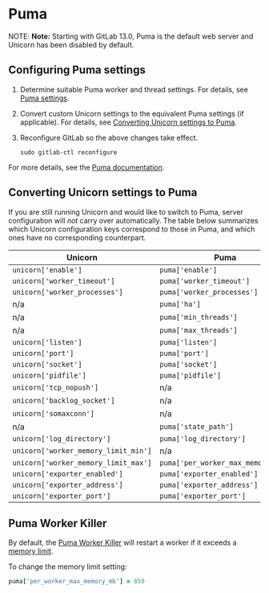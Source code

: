 # Puma

NOTE: **Note:**
Starting with GitLab 13.0, Puma is the default web server and Unicorn has been
disabled by default.

## Configuring Puma settings

1. Determine suitable Puma worker and thread settings. For details, see [Puma settings](https://docs.gitlab.com/ee/install/requirements.html#puma-settings).
1. Convert custom Unicorn settings to the equivalent Puma settings (if applicable). For details, see [Converting Unicorn settings to Puma](#converting-unicorn-settings-to-puma).
1. Reconfigure GitLab so the above changes take effect.

   ```shell
   sudo gitlab-ctl reconfigure
   ```

For more details, see the [Puma documentation](https://github.com/puma/puma#configuration).

## Converting Unicorn settings to Puma

If you are still running Unicorn and would like to switch to Puma, server configuration
will _not_ carry over automatically. The table below summarizes which Unicorn configuration keys
correspond to those in Puma, and which ones have no corresponding counterpart.

| Unicorn                              | Puma                               |
| ------------------------------------ | ---------------------------------- |
| `unicorn['enable']`                  | `puma['enable']`                   |
| `unicorn['worker_timeout']`          | `puma['worker_timeout']`           |
| `unicorn['worker_processes']`        | `puma['worker_processes']`         |
| n/a                                  | `puma['ha']`                       |
| n/a                                  | `puma['min_threads']`              |
| n/a                                  | `puma['max_threads']`              |
| `unicorn['listen']`                  | `puma['listen']`                   |
| `unicorn['port']`                    | `puma['port']`                     |
| `unicorn['socket']`                  | `puma['socket']`                   |
| `unicorn['pidfile']`                 | `puma['pidfile']`                  |
| `unicorn['tcp_nopush']`              | n/a                                |
| `unicorn['backlog_socket']`          | n/a                                |
| `unicorn['somaxconn']`               | n/a                                |
| n/a                                  | `puma['state_path']`               |
| `unicorn['log_directory']`           | `puma['log_directory']`            |
| `unicorn['worker_memory_limit_min']` | n/a                                |
| `unicorn['worker_memory_limit_max']` | `puma['per_worker_max_memory_mb']` |
| `unicorn['exporter_enabled']`        | `puma['exporter_enabled']`         |
| `unicorn['exporter_address']`        | `puma['exporter_address']`         |
| `unicorn['exporter_port']`           | `puma['exporter_port']`            |

## Puma Worker Killer

By default, the [Puma Worker Killer](https://github.com/schneems/puma_worker_killer) will restart
a worker if it exceeds a [memory limit](https://gitlab.com/gitlab-org/gitlab/blob/master/lib%2Fgitlab%2Fcluster%2Fpuma_worker_killer_initializer.rb).

To change the memory limit setting:

```ruby
puma['per_worker_max_memory_mb'] = 850
```
